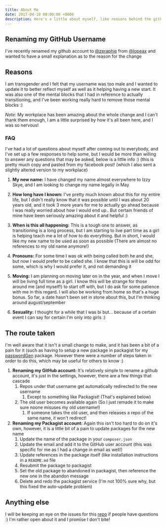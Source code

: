 ```yaml
---
title: About Me
date: 2017-04-10 00:00:00 +0000
description: Here's a little about myself, like reasons behind the github user rename, plans for the future and more!
---
```


## Renaming my GitHub Username
I've recently renamed my github account to [@zeraphie](https://github.com/zeraphie/) from [@lopeax](https://github.com/lopeax/) and wanted to have a small explanation as to the reason for the change

## Reasons
I am transgender and I felt that my username was too male and I wanted to update it to better reflect myself as well as it helping having a new start. It was also one of the mental blocks that I had in reference to actually transitioning, and I've been working really hard to remove those mental blocks :)

*Note:* My workplace has been amazing about the whole change and I can't thank them enough, I am a little surprised by how it's all been here, and I was so nervous!

### FAQ
I've had a lot of questions about myself after coming out to everybody, and I've set up a few responses to help some, but I would be more than willing to answer any questions that may be asked, below is a little info :) (this is pretty much copy and pasted from my facebook post! (which I also sent a slightly altered version to my workplace)

1. **My new name:** I have changed my name almost everywhere to Izzy Skye, and I am looking to change my name legally in May

2. **How long have I known:** I've pretty much known about this for my entire life, but I didn't really know that it was possible until I was about 20 years old, and it took 3 more years for me to actually go ahead because I was really worried about how I would end up.. But certain friends of mine have been seriously amazing about it and helpful :)

3. **When is this all happening:** This is a tough one to answer, as transitioning is a long process, but I am starting to live part time as a girl is helping teach me a lot of how to do everything. But in short, I would like my new name to be used as soon as possible (There are almost no references to my old name anymore!)

4. **Pronouns:** For some time I was ok with being called both he and she, but now I would prefer to be called she. I know that this is will be odd for some, which is why I would prefer it, and not demanding it

5. **Moving:** I am planning on moving later on in the year, and when I move I will be living full time as a girl. I know this will be strange for those around me (and myself!) to start off with, but I do ask for some patience with me in this regard. I will also be working from home so that's a huge bonus. So far, a date hasn't been set in stone about this, but I'm thinking around august/september

6. **Sexuality:** I thought for a while that I was bi but... because of a certain event I can say for certain I'm only into girls :)

## The route taken
I'm well aware that it isn't a small change to make, and it has been a bit of a pain for it (such as having to setup a new package in packagist for my [passwordGen](https://github.com/zeraphie/passwordGen) package. However there were a number of steps taken in order to do this, which may be useful for others to know :)

1. **Renaming my GitHub account:** It's relatively simple to rename a github account, it's just in the settings, however, there are a few things that cascade
    1. Repos under that username get automatically redirected to the new username
        1. Except to something like Packagist! (That's explained below)
    2. The old user becomes available again (So I just remade it to make sure noone misuses my old username!)
        1. If someone takes the old user, and then releases a repo of the same name, it won't redirect!
2. **Renaming my Packagist account:** Again this isn't too hard to do on it's own, however, it is a little bit of a pain to update packages for the new name
    1. Update the name of the package in your `composer.json`
    2. Update the email and add it to the GitHub user account (this was specific for me as I had a change in email as well!)
    3. Update references in the package itself (like installation instructions in a `README.md` file
    4. Resubmit the package to packagist
    5. Set the old package to abandoned in packagist, then reference the new one in the abandon message
    6. Delete and redo the packagist service (I'm not 100% sure why, but this fixed the auto-update problem)

## Anything else
I will be keeping an eye on the issues for this [repo](https://github.com/lopeax/info/issues) if people have questions :) I'm rather open about it and I promise I don't bite!
